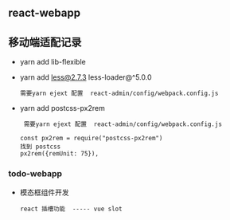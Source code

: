 ## react-webapp

## 移动端适配记录

- yarn add lib-flexible
- yarn add less@2.7.3 less-loader@^5.0.0
  ```
  需要yarn ejext 配置  react-admin/config/webpack.config.js
  ```
- yarn add postcss-px2rem

  ```
   需要yarn ejext 配置  react-admin/config/webpack.config.js

  const px2rem = require("postcss-px2rem")
  找到 postcss
  px2rem({remUnit: 75}),
  ```

### todo-webapp

- 模态框组件开发
  ```
  react 插槽功能  ----- vue slot
  ```
